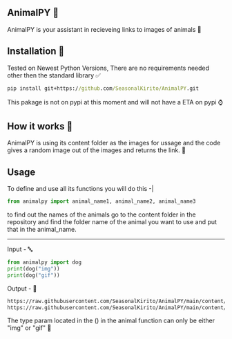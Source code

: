## AnimalPY 🐍
AnimalPY is your assistant in recieveing links to images of animals 🤖
## Installation 📩
Tested on Newest Python Versions, 
There are no requirements needed other then the standard library ✅
```cmd
pip install git+https://github.com/SeasonalKirito/AnimalPY.git
```
This pakage is not on pypi at this moment and will not have a ETA on pypi ⌚
## How it works 💽
AnimalPY is using its content folder as the images for ussage 
and the code gives a random image out of the images and returns the link. 📨
## Usage
To define and use all its functions you will do this -|
```py
from animalpy import animal_name1, animal_name2, animal_name3
```
to find out the names of the animals go to the content folder in the repository 
and find the folder name of the animal you want to use and put that in the animal_name.
 
---
 
Input - 🔤
```py
from animalpy import dog
print(dog("img"))
print(dog("gif"))
```
Output - 🔢
```cmd
https://raw.githubusercontent.com/SeasonalKirito/AnimalPY/main/content/dog/img/[1].png
https://raw.githubusercontent.com/SeasonalKirito/AnimalPY/main/content/dog/gif/[3].png
```
The type param located in the () in the animal function can only be either "img" or "gif" 💾
